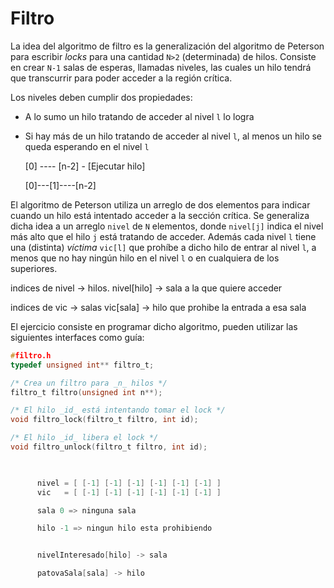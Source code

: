 # Filtro

La idea del algoritmo de filtro es la generalización del algoritmo de Peterson
para escribir *locks* para una cantidad `N>2` (determinada) de hilos.
Consiste en crear `N-1` salas de esperas, llamadas niveles, las cuales un hilo
tendrá que transcurrir para poder acceder a la región crítica.

Los niveles deben cumplir dos propiedades:

+ A lo sumo un hilo tratando de acceder al nivel `l` lo logra
+ Si hay más de un hilo tratando de acceder al nivel `l`, al menos un hilo se
  queda esperando en el nivel `l`

  [0] ---- [n-2] - [Ejecutar hilo]

  [0]---[1]----[n-2]
  
El algoritmo de Peterson utiliza un arreglo de dos elementos para indicar cuando
un hilo está intentado acceder a la sección crítica.
Se generaliza dicha idea a un arreglo `nivel` de `N` elementos, donde `nivel[j]`
indica el nivel más alto que el hilo `j` está tratando de acceder.
Además cada nivel `l` tiene una (distinta) *víctima* `vic[l]` que prohíbe a
dicho hilo de entrar al nivel `l`, a menos que no hay ningún hilo en el nivel
`l` o en cualquiera de los superiores.

indices de nivel -> hilos.
nivel[hilo] -> sala a la que quiere acceder

indices de vic -> salas
vic[sala] -> hilo que prohibe la entrada a esa sala

El ejercicio consiste en programar dicho algoritmo, pueden utilizar las
siguientes interfaces como guía:
```C
#filtro.h
typedef unsigned int** filtro_t;

/* Crea un filtro para _n_ hilos */
filtro_t filtro(unsigned int n**);

/* El hilo _id_ está intentando tomar el lock */
void filtro_lock(filtro_t filtro, int id);

/* El hilo _id_ libera el lock */
void filtro_unlock(filtro_t filtro, int id);


       
      nivel = [ [-1] [-1] [-1] [-1] [-1] [-1] ]
      vic   = [ [-1] [-1] [-1] [-1] [-1] [-1] ]

      sala 0 => ninguna sala

      hilo -1 => ningun hilo esta prohibiendo


      nivelInteresado[hilo] -> sala

      patovaSala[sala] -> hilo

